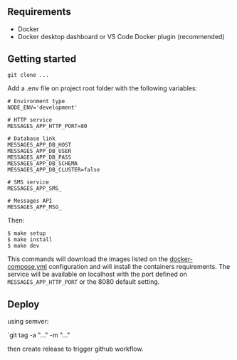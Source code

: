 # 

## Requirements

* Docker
* Docker desktop dashboard or VS Code Docker plugin (recommended)

## Getting started

`git clone ...`

Add a .env file on project root folder with the following variables:

```shell
# Environment type
NODE_ENV='development'

# HTTP service
MESSAGES_APP_HTTP_PORT=80

# Database link
MESSAGES_APP_DB_HOST
MESSAGES_APP_DB_USER
MESSAGES_APP_DB_PASS
MESSAGES_APP_DB_SCHEMA
MESSAGES_APP_DB_CLUSTER=false

# SMS service
MESSAGES_APP_SMS_

# Messages API
MESSAGES_APP_MSG_
```

Then:

```shell
$ make setup
$ make install
$ make dev
```

This commands will download the images listed on the [docker-compose.yml](./docker-compose.yml) configuration and will install the containers requirements. The service will be available on localhost with the port defined on `MESSAGES_APP_HTTP_PORT` or the 8080 default setting.

## Deploy

using semver:

`git tag -a "..." -m "..."

then create release to trigger github workflow.